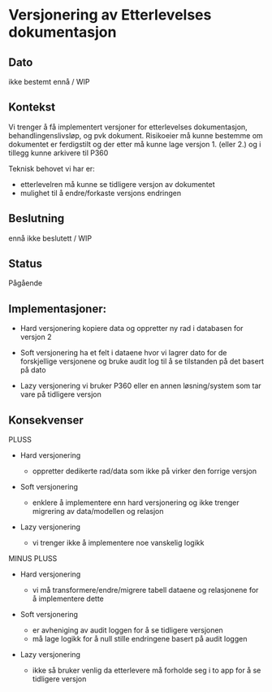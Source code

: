# Versjonering av Etterlevelses dokumentasjon

## Dato

ikke bestemt ennå / WIP

## Kontekst
Vi trenger å få implementert versjoner for etterlevelses dokumentasjon, behandlingenslivsløp, og pvk dokument. 
Risikoeier må kunne bestemme om dokumentet er ferdigstilt og der etter må kunne lage versjon 1. (eller 2.) og i tillegg kunne arkivere til P360

Teknisk behovet vi har er:
- etterlevelren må kunne se tidligere versjon av dokumentet
- mulighet til å endre/forkaste versjons endringen



## Beslutning
ennå ikke beslutett / WIP

## Status
Pågående

## Implementasjoner:
- Hard versjonering
  kopiere data og oppretter ny rad i databasen for versjon 2

- Soft versjonering
  ha et felt i dataene hvor vi lagrer dato for de forskjellige versjonene og bruke audit log til å se tilstanden på det basert på dato

- Lazy versjonering
  vi bruker P360 eller en annen løsning/system som tar vare på tidligere versjon


## Konsekvenser
PLUSS
- Hard versjonering
  - oppretter dedikerte rad/data som ikke på virker den forrige versjon

- Soft versjonering
  - enklere å implementere enn hard versjonering og ikke trenger migrering av data/modellen og relasjon

- Lazy versjonering
  - vi trenger ikke å implementere noe vanskelig logikk


MINUS
PLUSS
- Hard versjonering
  - vi må transformere/endre/migrere tabell dataene og relasjonene for å implementere dette

- Soft versjonering
  - er avheniging av audit loggen for å se tidligere versjonen
  - må lage logikk for å null stille endringene basert på audit loggen

- Lazy versjonering
  - ikke så bruker venlig da etterlevere må forholde seg i to app for å se tidligere versjon
